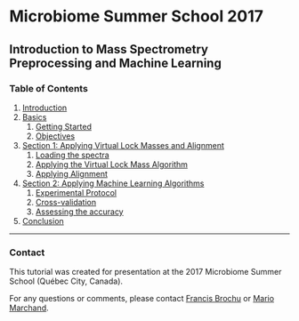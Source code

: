 # Microbiome Summer School 2017

## Introduction to Mass Spectrometry Preprocessing and Machine Learning

### Table of Contents
1. [Introduction](sections/introduction/)
2. [Basics](sections/basics)
    1. [Getting Started]()
    2. [Objectives]()
3. [Section 1: Applying Virtual Lock Masses and Alignment](sections/vlm_align/)
    1. [Loading the spectra]()
    2. [Applying the Virtual Lock Mass Algorithm]()
    3. [Applying Alignment]()
4. [Section 2: Applying Machine Learning Algorithms](sections/machine_learning/)
    1. [Experimental Protocol]()
    2. [Cross-validation]()
    3. [Assessing the accuracy]()
5. [Conclusion](sections/conclusion/)


---

### Contact
This tutorial was created for presentation at the 2017 Microbiome Summer School (Québec City, Canada).

For any questions or comments, please contact [Francis Brochu](mailto:francis.brochu.2@ulaval.ca) or [Mario Marchand](mailto:mario.marchand@ift.ulaval.ca).
